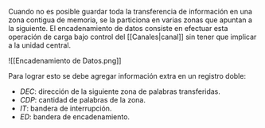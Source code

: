 Cuando no es posible guardar toda la transferencia de información en una zona contigua de memoria, se la particiona en varias zonas que apuntan a la siguiente. El encadenamiento de datos consiste en efectuar esta operación de carga bajo control del [[Canales|canal]] sin tener que implicar a la unidad central.

![[Encadenamiento de Datos.png]]

Para lograr esto se debe agregar información extra en un registro doble:

- $DEC$: dirección de la siguiente zona de palabras transferidas.
- $CDP$: cantidad de palabras de la zona.
- $IT$: bandera de interrupción.
- $ED$: bandera de encadenamiento.
